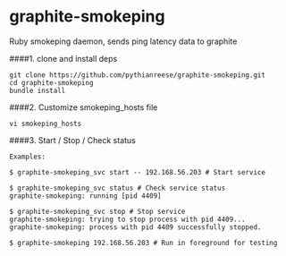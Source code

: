 graphite-smokeping
==================

Ruby smokeping daemon, sends ping latency data to graphite

####1. clone and install deps
```
git clone https://github.com/pythianreese/graphite-smokeping.git
cd graphite-smokeping
bundle install
```
####2. Customize smokeping_hosts file
```
vi smokeping_hosts
```
####3. Start / Stop / Check status
```
Examples:

$ graphite-smokeping_svc start -- 192.168.56.203 # Start service

$ graphite-smokeping_svc status # Check service status
graphite-smokeping: running [pid 4409]

$ graphite-smokeping_svc stop # Stop service
graphite-smokeping: trying to stop process with pid 4409...
graphite-smokeping: process with pid 4409 successfully stopped.

$ graphite-smokeping 192.168.56.203 # Run in foreground for testing
```
